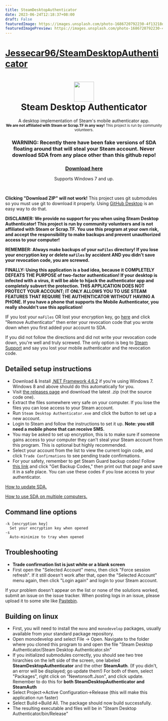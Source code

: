 ```yaml
---
title: SteamDesktopAuthenticator
date: 2023-06-24T12:18:37+08:00
draft: False
featuredImage: https://images.unsplash.com/photo-1686720792230-4f13218d1379?ixid=M3w0NjAwMjJ8MHwxfHJhbmRvbXx8fHx8fHx8fDE2ODc1ODAyMzJ8&ixlib=rb-4.0.3
featuredImagePreview: https://images.unsplash.com/photo-1686720792230-4f13218d1379?ixid=M3w0NjAwMjJ8MHwxfHJhbmRvbXx8fHx8fHx8fDE2ODc1ODAyMzJ8&ixlib=rb-4.0.3
---
```


# [Jessecar96/SteamDesktopAuthenticator](https://github.com/Jessecar96/SteamDesktopAuthenticator)

<h1 align="center">
  <img  src="https://raw.githubusercontent.com/Jessecar96/SteamDesktopAuthenticator/master/icon.png" height="64" width="64" />
  <br/>
  Steam Desktop Authenticator
</h1>
<p align="center">
  A desktop implementation of Steam's mobile authenticator app.<br/>
  <sup><b>We are not affiliated with Steam or Scrap.TF in any way!</b> This project is run by community volunteers.
</p>
<h3 align="center">
  <b>WARNING: Recently there have been fake versions of SDA floating around that will steal your Steam account. Never download SDA from any place other than this github repo!</b>
</h3>
<h3 align="center" style="margin-bottom:0">
  <a href="https://github.com/Jessecar96/SteamDesktopAuthenticator/releases/latest">Download here</a>
</h3>
<p align="center">Supports Windows 7 and up.</p>
<br>

**Clicking "Download ZIP" will not work!** This project uses git submodules so you must use git to download it properly. Using [GitHub Desktop](https://desktop.github.com/) is an easy way to do that.

**DISCLAIMER: We provide no support for you when using Steam Desktop Authenticator! This project is run by community volunteers and is not affiliated with Steam or Scrap.TF. You use this program at your own risk, and accept the responsibility to make backups and prevent unauthorized access to your computer!**

**REMEMBER: Always make backups of your `maFiles` directory! If you lose your encryption key or delete `maFiles` by accident AND you didn't save your revocation code, you are screwed.**

**FINALLY: Using this application is a bad idea, because it COMPLETELY DEFEATS THE PURPOSE of two-factor authentication! If your desktop is infected with a virus, it will be able to hijack the authenticator app and completely subvert the protection. THIS APPLICATION DOES NOT PROTECT YOUR ACCOUNT; IT ONLY ALLOWS YOU TO USE STEAM FEATURES THAT REQUIRE THE AUTHENTICATOR WITHOUT HAVING A PHONE. If you have a phone that supports the Mobile Authenticator, you really shouldn't use this application!**

IF you lost your `maFiles` OR lost your encryption key, go [here](https://store.steampowered.com/twofactor/manage) and click "Remove Authenticator" then enter your revocation code that you wrote down when you first added your account to SDA.

If you did not follow the directions and did not write your revocation code down, you're well and truly screwed. The only option is beg to [Steam Support](https://support.steampowered.com/) and say you lost your mobile authenticator and the revocation code.

## Detailed setup instructions
- Download & Install [.NET Framework 4.6.2](https://www.microsoft.com/net/download/dotnet-framework-runtime/net462) if you're using Windows 7. Windows 8 and above should do this automatically for you.
- Visit [the releases page](https://github.com/Jessecar96/SteamDesktopAuthenticator/releases) and download the latest .zip (not the source code one).
- Extract the files somewhere very safe on your computer. If you lose the files you can lose access to your Steam account.
- Run `Steam Desktop Authenticator.exe` and click the button to set up a new account.
- Login to Steam and follow the instructions to set it up. **Note: you still need a mobile phone that can receive SMS.**
- You may be asked to set up encryption, this is to make sure if someone gains access to your computer they can't steal your Steam account from this program. This is optional but highly recommended.
- Select your account from the list to view the current login code, and click `Trade Confirmations` to see pending trade confirmations.
- For your safety, remember to get Steam Guard backup codes! Follow [this link](https://store.steampowered.com/twofactor/manage) and click "Get Backup Codes," then print out that page and save it in a safe place. You can use these codes if you lose access to your authenticator.

[How to update SDA.](https://github.com/Jessecar96/SteamDesktopAuthenticator/wiki/Updating)

[How to use SDA on multiple computers.](https://github.com/Jessecar96/SteamDesktopAuthenticator/wiki/Using-SDA-on-multiple-computers)


## Command line options
```
-k [encryption key]
  Set your encryption key when opened
-s
  Auto-minimize to tray when opened
```

## Troubleshooting
- **Trade confirmation list is just white or a blank screen**
 - First open the "Selected Account" menu, then click "Force session refresh". If it still doesn't work after that, open the "Selected Account" menu again, then click "Login again" and login to your Steam account.

If your problem doesn't appear on the list or none of the solutions worked, submit an issue on the issue tracker. When posting logs in an issue, please upload it to some site like [Pastebin](http://www.pastebin.com).

## Building on linux
- First, you will need to install the `mono` and `monodevelop` packages, usually available from your standard package repository.
- Open monodevelop and select File -> Open. Navigate to the folder where you cloned this program to and open the file "Steam Desktop Authenticator/Steam Desktop Authenticator.sln"
- If you initialized submodules correctly, you should see two tree hirarchies on the left side of the screen, one labeled **SteamDesktopAuthenticator** and the other **SteamAuth**. (If you didn't, an error will be displayed; go update them!) For both of them, select "Packages", right click on "Newtonsoft.Json", and click update. Remember to do this for **both SteamDesktopAuthenticator and SteamAuth**
- Select Project->Active Configuration->Release (this will make this application run faster)
- Select Build->Build All. The package should now build successfully.
- The resulting executable and files will be in "Steam Desktop Authenticator/bin/Release"

